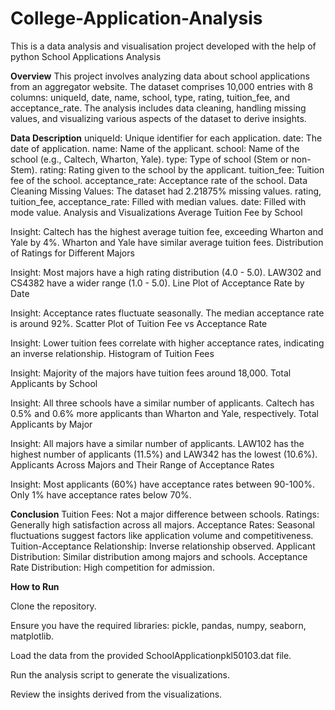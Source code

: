 # College-Application-Analysis
This is a data analysis and visualisation project developed with the help of python
School Applications Analysis


**Overview**
This project involves analyzing data about school applications from an aggregator website. The dataset comprises 10,000 entries with 8 columns: uniqueId, date, name, school, type, rating, tuition_fee, and acceptance_rate. The analysis includes data cleaning, handling missing values, and visualizing various aspects of the dataset to derive insights.


**Data Description**
uniqueId: Unique identifier for each application.
date: The date of application.
name: Name of the applicant.
school: Name of the school (e.g., Caltech, Wharton, Yale).
type: Type of school (Stem or non-Stem).
rating: Rating given to the school by the applicant.
tuition_fee: Tuition fee of the school.
acceptance_rate: Acceptance rate of the school.
Data Cleaning
Missing Values: The dataset had 2.21875% missing values.
rating, tuition_fee, acceptance_rate: Filled with median values.
date: Filled with mode value.
Analysis and Visualizations
Average Tuition Fee by School

Insight: Caltech has the highest average tuition fee, exceeding Wharton and Yale by 4%. Wharton and Yale have similar average tuition fees.
Distribution of Ratings for Different Majors

Insight: Most majors have a high rating distribution (4.0 - 5.0). LAW302 and CS4382 have a wider range (1.0 - 5.0).
Line Plot of Acceptance Rate by Date

Insight: Acceptance rates fluctuate seasonally. The median acceptance rate is around 92%.
Scatter Plot of Tuition Fee vs Acceptance Rate

Insight: Lower tuition fees correlate with higher acceptance rates, indicating an inverse relationship.
Histogram of Tuition Fees

Insight: Majority of the majors have tuition fees around 18,000.
Total Applicants by School

Insight: All three schools have a similar number of applicants. Caltech has 0.5% and 0.6% more applicants than Wharton and Yale, respectively.
Total Applicants by Major

Insight: All majors have a similar number of applicants. LAW102 has the highest number of applicants (11.5%) and LAW342 has the lowest (10.6%).
Applicants Across Majors and Their Range of Acceptance Rates

Insight: Most applicants (60%) have acceptance rates between 90-100%. Only 1% have acceptance rates below 70%.

**Conclusion**
Tuition Fees: Not a major difference between schools.
Ratings: Generally high satisfaction across all majors.
Acceptance Rates: Seasonal fluctuations suggest factors like application volume and competitiveness.
Tuition-Acceptance Relationship: Inverse relationship observed.
Applicant Distribution: Similar distribution among majors and schools.
Acceptance Rate Distribution: High competition for admission.


**How to Run**

Clone the repository.

Ensure you have the required libraries: pickle, pandas, numpy, seaborn, matplotlib.

Load the data from the provided SchoolApplicationpkl50103.dat file.

Run the analysis script to generate the visualizations.

Review the insights derived from the visualizations.
